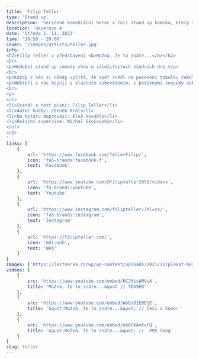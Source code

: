 ```yaml
---
title: 'Filip Teller'
type: 'Stand up'
description: 'Seriózně komediální herec v roli stand up komika, který svá autorská představení využívá jako platformu pro sdělování aktuálních témat.'
location: 'Hauerova 4'
date: 'Středa 1. 11. 2023'
time: '18:50 - 20:00'
cover: '/images/artists/teller.jpg'
info: '
<h2>Filip Teller v představení <b>Možná, že to znáte...</b></h2>
<br>
<p>Hudební stand up comedy show o záležitostech všedních dní.</p>
<br>
<p>Každý z nás si někdy vyčítá, že opět snědl na posezení tabulku čokolády, opět nešel cvičit, nebo opět adoptoval útulkového psa. </p><br>
<p>Někteří z nás bojují s vlastním sebevědomím, s podivnými sousedy nebo s premenstruačním syndromem své ženy... Všichni tak trochu řešíme to stejné a nakonec nás nejvíc formuje a mění láska a smrt.</p>
<br>
<p>
<ul>
<li>Scénář a text písní: Filip Teller</li>
<li>Autor hudby: Zdeněk Král</li>
<li>Na kytaru doprovází: Aleš Vosáhlo</li>
<li>Režijní supervize: Michal Skočovský</li>
</ul>
</p>
'
links: [
    {
        url: 'https://www.facebook.com/TellerFilip/',
        icon: 'fa6-brands:facebook-f',
        text: 'Facebook'
    },
    {
        url: 'https://www.youtube.com/@filipteller2058/videos',
        icon: 'fa-brands:youtube',
        text: 'Youtube'
    },
    {
        url: 'https://www.instagram.com/filipteller/?hl=cs/',
        icon: 'fa6-brands:instagram',
        text: 'Instagram'
    },
    {
        url: 'https://filipteller.com/',
        icon: 'mdi:web',
        text: 'Web'
    }
]
images: ['https://leitnerka.cz/wp/wp-content/uploads/2021/11/plakat-bez-dat.jpg','https://leitnerka.cz/wp/wp-content/uploads/2022/01/1-33-1920x1278.jpg','https://rosenfeldovpalac.sk/wp-content/uploads/2022/06/004_divadlo-mozna-ze-to-znate-filip-teller_Copyright-Marek-Jan%C4%8D%C3%BAch_July-16-2022_resize.jpg']
videos: [
    {
        src: 'https://www.youtube.com/embed/RCJMisWMVcA',
        title: 'Možná, že to znáte...&quot // TEASER'
    },
    {
        src: 'https://www.youtube.com/embed/WoQzDIEBEGE',
        title: '&quot;Možná, že to znáte...&quot; // Češi a humor'
    },
    {
        src: 'https://www.youtube.com/embed/nb0FKAmtxFQ',
        title: '&quot;Možná, že to znáte...&quot; //  PMS Song'
    }
]
slug: teller
---
```


